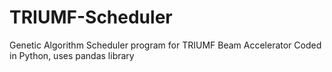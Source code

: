 # TRIUMF-Scheduler
Genetic Algorithm Scheduler program for TRIUMF Beam Accelerator
Coded in Python, uses pandas library
